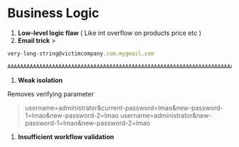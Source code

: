 # Business Logic

1. **Low-level logic flaw** ( Like int overflow on products price etc )
2. **Email trick** > 

```jsx
very-long-string@victimcompany.com.mygmail.com

AAAAAAAAAAAAAAAAAAAAAAAAAAAAAAAAAAAAAAAAAAAAAAAAAAAAAAAAAAAAAAAAAAAAAAAAAAAAAAAAAAAAAAAAAAAAAAAAAAAAAAAAAAAAAAAAAAAAAAAAAAAAAAAAAAAAAAAAAAAAAAAAAAAAAAAAAAAAAAAAAAAAAAAAAAAAAAAAAAAAAAAAAAAAAAAAAAAAAAAAAAAAAAAAAAAAAAAAAAAAAAAAAAAAAAAAAAAAAA@dontwannacry.com.exploit-0a220062042b168480b07f45019f0014.exploit-server.net
```

1. **Weak isolation** 

Removes verifying parameter
> username=administrator&current-password=lmao&new-password-1=lmao&new-password-2=lmao
> username=administrator&new-password-1=lmao&new-password-2=lmao

1. **Insufficient workflow validation**